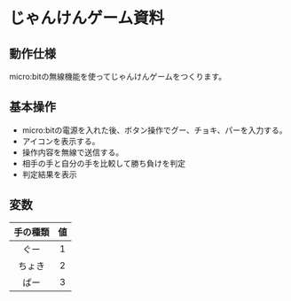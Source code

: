 # じゃんけんゲーム資料
## 動作仕様
micro:bitの無線機能を使ってじゃんけんゲームをつくります。
## 基本操作
- micro:bitの電源を入れた後、ボタン操作でグー、チョキ、パーを入力する。
- アイコンを表示する。
- 操作内容を無線で送信する。
- 相手の手と自分の手を比較して勝ち負けを判定
- 判定結果を表示
## 変数

|手の種類|値|
|:--:|:--:|
|ぐー|1|
|ちょき|2|
|ぱー|3|

